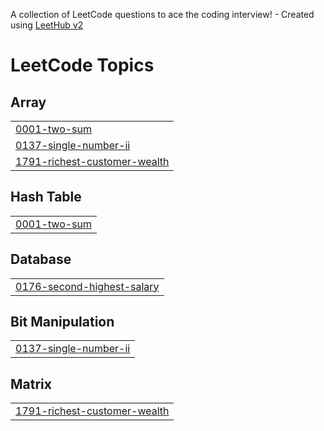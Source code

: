 A collection of LeetCode questions to ace the coding interview! - Created using [LeetHub v2](https://github.com/arunbhardwaj/LeetHub-2.0)
<!---LeetCode Topics Start-->
# LeetCode Topics
## Array
|  |
| ------- |
| [0001-two-sum](https://github.com/habeebckd/Leetcode/tree/master/0001-two-sum) |
| [0137-single-number-ii](https://github.com/habeebckd/Leetcode/tree/master/0137-single-number-ii) |
| [1791-richest-customer-wealth](https://github.com/habeebckd/Leetcode/tree/master/1791-richest-customer-wealth) |
## Hash Table
|  |
| ------- |
| [0001-two-sum](https://github.com/habeebckd/Leetcode/tree/master/0001-two-sum) |
## Database
|  |
| ------- |
| [0176-second-highest-salary](https://github.com/habeebckd/Leetcode/tree/master/0176-second-highest-salary) |
## Bit Manipulation
|  |
| ------- |
| [0137-single-number-ii](https://github.com/habeebckd/Leetcode/tree/master/0137-single-number-ii) |
## Matrix
|  |
| ------- |
| [1791-richest-customer-wealth](https://github.com/habeebckd/Leetcode/tree/master/1791-richest-customer-wealth) |
<!---LeetCode Topics End-->